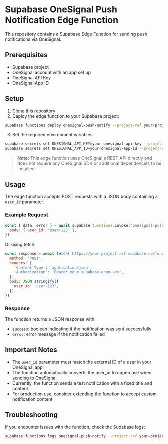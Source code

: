 # Supabase OneSignal Push Notification Edge Function

This repository contains a Supabase Edge Function for sending push notifications via OneSignal.

## Prerequisites

- Supabase project
- OneSignal account with an app set up
- OneSignal API Key
- OneSignal App ID

## Setup

1. Clone this repository
2. Deploy the edge function to your Supabase project:

```bash
supabase functions deploy onesignal-push-notify --project-ref your-project-ref
```

3. Set the required environment variables:

```bash
supabase secrets set ONESIGNAL_API_KEY=your-onesignal-api-key --project-ref your-project-ref
supabase secrets set ONESIGNAL_APP_ID=your-onesignal-app-id --project-ref your-project-ref
```

> **Note:** This edge function uses OneSignal's REST API directly and does not require any OneSignal SDK or additional dependencies to be installed.

## Usage

The edge function accepts POST requests with a JSON body containing a `user_id` parameter.

### Example Request

```javascript
const { data, error } = await supabase.functions.invoke('onesignal-push-notify', {
  body: { user_id: 'user-123' },
})
```

Or using fetch:

```javascript
const response = await fetch('https://your-project-ref.supabase.co/functions/v1/onesignal-push-notify', {
  method: 'POST',
  headers: {
    'Content-Type': 'application/json',
    'Authorization': 'Bearer your-supabase-anon-key',
  },
  body: JSON.stringify({
    user_id: 'user-123',
  }),
})
```

### Response

The function returns a JSON response with:
- `success`: boolean indicating if the notification was sent successfully
- `error`: error message if the notification failed

## Important Notes

- The `user_id` parameter must match the external ID of a user in your OneSignal app
- The function automatically converts the user_id to uppercase when sending to OneSignal
- Currently, the function sends a test notification with a fixed title and content
- For production use, consider extending the function to accept custom notification content

## Troubleshooting

If you encounter issues with the function, check the Supabase logs:

```bash
supabase functions logs onesignal-push-notify --project-ref your-project-ref
``` 